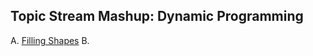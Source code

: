 ## Topic Stream Mashup: Dynamic Programming

A. [Filling Shapes](https://codeforces.com/gym/302977/problem/A)
B. 
